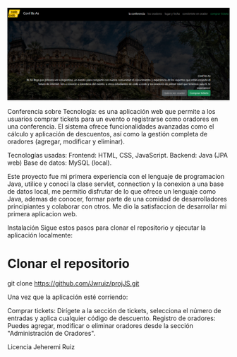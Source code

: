 ![vista del index](img/indexImg.png.png)


Conferencia sobre Tecnología: es una aplicación web que permite a los usuarios comprar tickets para un evento o registrarse como oradores en una conferencia. El sistema ofrece funcionalidades avanzadas como el cálculo y aplicación de descuentos, así como la gestión completa de oradores (agregar, modificar y eliminar).

Tecnologías usadas:
Frontend: HTML, CSS, JavaScript.
Backend: Java (JPA web)
Base de datos: MySQL (local).

Este proyecto fue mi primera experiencia con el lenguaje de programacion Java, utilice y conoci la clase servlet, connection y la conexion a una base de datos local, me permitio disfrutar de lo que ofrece un lenguaje como Java, ademas de conocer, formar parte de una comidad de desarrolladores principiantes y colaborar con otros. Me dio la satisfaccion de desarrollar mi primera aplicacion web.


Instalación
Sigue estos pasos para clonar el repositorio y ejecutar la aplicación localmente:

# Clonar el repositorio
git clone https://github.com/Jwruiz/projJS.git

Una vez que la aplicación esté corriendo:

Comprar tickets: Dirígete a la sección de tickets, selecciona el número de entradas y aplica cualquier código de descuento.
Registro de oradores: Puedes agregar, modificar o eliminar oradores desde la sección "Administración de Oradores".


Licencia
Jeheremi Ruiz
